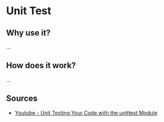 # Unit Test
## Why use it?
...

## How does it work?
...

## Sources
- [Youtube - Unit Testing Your Code with the unittest Module](https://www.youtube.com/watch?v=6tNS--WetLI)
